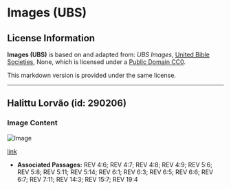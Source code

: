 # Images (UBS)

## License Information

**Images (UBS)** is based on and adapted from: _UBS Images_, [United Bible Societies](https://unitedbiblesocieties.org/), None, which is licensed under a [Public Domain CC0](https://creativecommons.org/public-domain/cc0/).

This markdown version is provided under the same license.



--------------------------------

## Halittu Lorvão (id: 290206)

### Image Content

![Image](https://cdn.aquifer.bible/aquifer-content/resources/Media/WEB-0604_living_creatures_lorvão.jpg)

[link](https://cdn.aquifer.bible/aquifer-content/resources/Media/WEB-0604_living_creatures_lorvão.jpg)

* **Associated Passages:** REV 4:6; REV 4:7; REV 4:8; REV 4:9; REV 5:6; REV 5:8; REV 5:11; REV 5:14; REV 6:1; REV 6:3; REV 6:5; REV 6:6; REV 6:7; REV 7:11; REV 14:3; REV 15:7; REV 19:4


